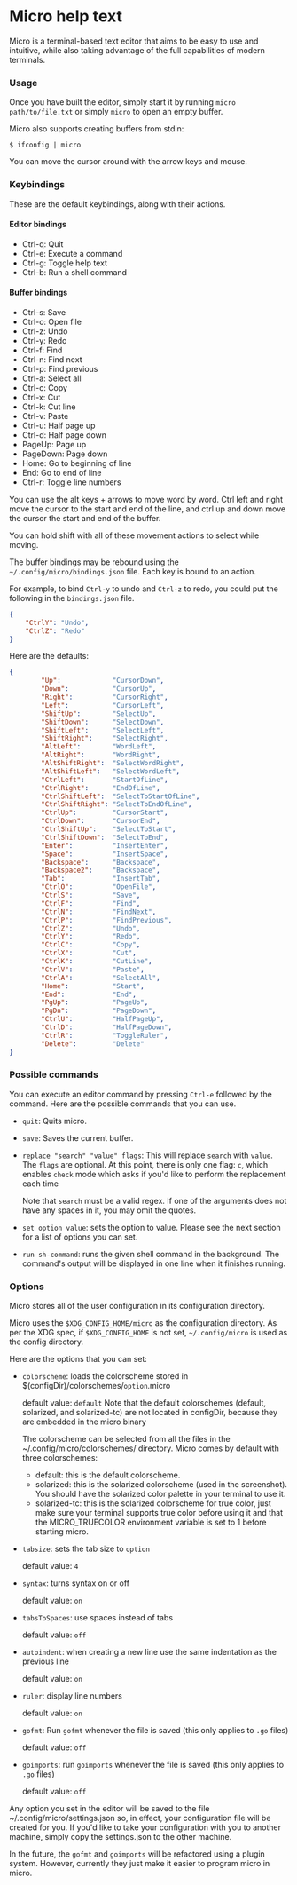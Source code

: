 # Micro help text

Micro is a terminal-based text editor that aims to be easy to use and intuitive, 
while also taking advantage of the full capabilities of modern terminals.

### Usage

Once you have built the editor, simply start it by running `micro path/to/file.txt` or simply `micro` to open an empty buffer.

Micro also supports creating buffers from stdin:

```
$ ifconfig | micro
```

You can move the cursor around with the arrow keys and mouse.

### Keybindings

These are the default keybindings, along with their actions.


#### Editor bindings

* Ctrl-q:   Quit
* Ctrl-e:   Execute a command
* Ctrl-g:   Toggle help text
* Ctrl-b:   Run a shell command

#### Buffer bindings

* Ctrl-s:   Save
* Ctrl-o:   Open file
* Ctrl-z:   Undo
* Ctrl-y:   Redo
* Ctrl-f:   Find
* Ctrl-n:   Find next
* Ctrl-p:   Find previous
* Ctrl-a:   Select all
* Ctrl-c:   Copy
* Ctrl-x:   Cut
* Ctrl-k:   Cut line
* Ctrl-v:   Paste
* Ctrl-u:   Half page up
* Ctrl-d:   Half page down
* PageUp:   Page up
* PageDown: Page down
* Home:     Go to beginning of line
* End:      Go to end of line
* Ctrl-r:   Toggle line numbers

You can use the alt keys + arrows to move word by word.
Ctrl left and right move the cursor to the start and end of the line, and
ctrl up and down move the cursor the start and end of the buffer.

You can hold shift with all of these movement actions to select while moving.

The buffer bindings may be rebound using the `~/.config/micro/bindings.json` file. Each key is bound to an action.

For example, to bind `Ctrl-y` to undo and `Ctrl-z` to redo, you could put the following in the `bindings.json` file.

```json
{
    "CtrlY": "Undo",
    "CtrlZ": "Redo"
}
```

Here are the defaults:

```json
{
		"Up":             "CursorDown",
		"Down":           "CursorUp",
		"Right":          "CursorRight",
		"Left":           "CursorLeft",
		"ShiftUp":        "SelectUp",
		"ShiftDown":      "SelectDown",
		"ShiftLeft":      "SelectLeft",
		"ShiftRight":     "SelectRight",
		"AltLeft":        "WordLeft",
		"AltRight":       "WordRight",
		"AltShiftRight":  "SelectWordRight",
		"AltShiftLeft":   "SelectWordLeft",
		"CtrlLeft":       "StartOfLine",
		"CtrlRight":      "EndOfLine",
		"CtrlShiftLeft":  "SelectToStartOfLine",
		"CtrlShiftRight": "SelectToEndOfLine",
		"CtrlUp":         "CursorStart",
		"CtrlDown":       "CursorEnd",
		"CtrlShiftUp":    "SelectToStart",
		"CtrlShiftDown":  "SelectToEnd",
		"Enter":          "InsertEnter",
		"Space":          "InsertSpace",
		"Backspace":      "Backspace",
		"Backspace2":     "Backspace",
		"Tab":            "InsertTab",
		"CtrlO":          "OpenFile",
		"CtrlS":          "Save",
		"CtrlF":          "Find",
		"CtrlN":          "FindNext",
		"CtrlP":          "FindPrevious",
		"CtrlZ":          "Undo",
		"CtrlY":          "Redo",
		"CtrlC":          "Copy",
		"CtrlX":          "Cut",
		"CtrlK":          "CutLine",
		"CtrlV":          "Paste",
		"CtrlA":          "SelectAll",
		"Home":           "Start",
		"End":            "End",
		"PgUp":           "PageUp",
		"PgDn":           "PageDown",
		"CtrlU":          "HalfPageUp",
		"CtrlD":          "HalfPageDown",
		"CtrlR":          "ToggleRuler",
		"Delete":         "Delete"
}

```


### Possible commands

You can execute an editor command by pressing `Ctrl-e` followed by the command.
Here are the possible commands that you can use.

* `quit`: Quits micro.
* `save`: Saves the current buffer.

* `replace "search" "value" flags`: This will replace `search` with `value`. The `flags` are optional.
   At this point, there is only one flag: `c`, which enables `check` mode which asks if you'd like
   to perform the replacement each time

   Note that `search` must be a valid regex.  If one of the arguments
   does not have any spaces in it, you may omit the quotes.

* `set option value`: sets the option to value. Please see the next section for a list of options you can set.

* `run sh-command`: runs the given shell command in the background. The command's output will be displayed
in one line when it finishes running.

### Options

Micro stores all of the user configuration in its configuration directory.

Micro uses the `$XDG_CONFIG_HOME/micro` as the configuration directory. As per the XDG spec,
if `$XDG_CONFIG_HOME` is not set, `~/.config/micro` is used as the config directory.

Here are the options that you can set:

* `colorscheme`: loads the colorscheme stored in $(configDir)/colorschemes/`option`.micro

	default value: `default`
	Note that the default colorschemes (default, solarized, and solarized-tc) are not located in configDir,
	because they are embedded in the micro binary

    The colorscheme can be selected from all the files in the ~/.config/micro/colorschemes/ directory. Micro comes by default with three colorschemes:

    * default: this is the default colorscheme.
    * solarized: this is the solarized colorscheme (used in the screenshot). You should have the 
      solarized color palette in your terminal to use it.
    * solarized-tc: this is the solarized colorscheme for true color, just make sure 
      your terminal supports true color before using it and that the MICRO_TRUECOLOR environment
      variable is set to 1 before starting micro.


* `tabsize`: sets the tab size to `option`

	default value: `4`

* `syntax`: turns syntax on or off

	default value: `on`

* `tabsToSpaces`: use spaces instead of tabs

	default value: `off`

* `autoindent`: when creating a new line use the same indentation as the previous line

    default value: `on`

* `ruler`: display line numbers

    default value: `on`

* `gofmt`: Run `gofmt` whenever the file is saved (this only applies to `.go` files)

    default value: `off`

* `goimports`: run `goimports` whenever the file is saved (this only applies to `.go` files)

    default value: `off`

Any option you set in the editor will be saved to the file ~/.config/micro/settings.json so, 
in effect, your configuration file will be created for you. If you'd like to take your configuration
with you to another machine, simply copy the settings.json to the other machine.

In the future, the `gofmt` and `goimports` will be refactored using a plugin system. However,
currently they just make it easier to program micro in micro.
